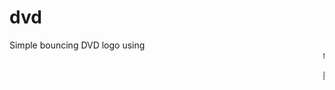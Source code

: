 # dvd
Simple bouncing DVD logo using <marquee> tag in html.
Version: 1.5.1

[Demo](https://dvd.aidanlenahan.com)

